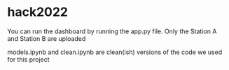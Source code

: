 # hack2022

You can run the dashboard by running the app.py file. Only the Station A and Station B are uploaded

models.ipynb and clean.ipynb are clean(ish) versions of the code we used for this project
